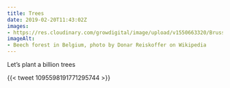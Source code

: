 ```yaml
---
title: Trees
date: 2019-02-20T11:43:02Z
images: 
- https://res.cloudinary.com/growdigital/image/upload/v1550663320/Brussels_Zonienwoud.jpg
imageAlt: 
- Beech forest in Belgium, photo by Donar Reiskoffer on Wikipedia
---
```


Let’s plant a billion trees

{{< tweet 1095598191771295744 >}}
